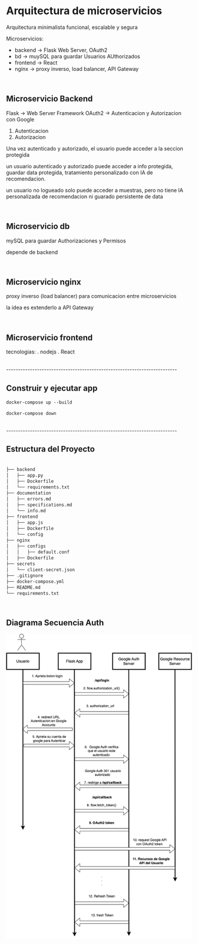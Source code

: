 # Arquitectura de microservicios 

Arquitectura minimalista funcional, escalable y segura

Microservicios:

* backend -> Flask Web Server, OAuth2
* bd -> muySQL para guardar Usuarios AUthorizados
* frontend -> React
* nginx -> proxy inverso, load balancer, API Gateway


</br>


## Microservicio Backend

Flask -> Web Server Framework
OAuth2 -> Autenticacion y Autorizacion con Google

1. Autenticacion
2. Autorizacion

Una vez autenticado y autorizado, el usuario puede acceder a la seccion protegida

un usuario autenticado y autorizado puede acceder a info protegida, guardar data protegida, tratamiento personalizado con IA de recomendacion.

un usuario no logueado solo puede acceder a muestras, pero no tiene IA personalizada de recomendacion ni guarado persistente de data


</br>


## Microservicio db

mySQL para guardar Authorizaciones y Permisos

depende de backend


</br>

## Microservicio nginx 

proxy inverso (load balancer) para comunicacion entre microservicios

la idea es extenderlo a API Gateway


</br>

## Microservicio frontend

tecnologias:
    . nodejs 
    . React


</br>
------------------------------------------------------------------------
</br>


## Construir y ejecutar app

```
docker-compose up --build
```

```
docker-compose down
```

</br>
------------------------------------------------------------------------
</br>


## Estructura del Proyecto

```

├── backend
│   ├── app.py
│   ├── Dockerfile
│   └── requirements.txt
├── documentation
│   ├── errors.md
│   ├── specifications.md
│   └── info.md
├── frontend
│   ├── app.js
│   ├── Dockerfile
│   └── config
├── nginx
│   ├── configs
│   │   ├── default.conf
│   ├── Dockerfile
├── secrets
│   └── client-secret.json
├── .gitignore
├── docker-compose.yml
├── README.md
└── requirements.txt

```

</br>

## Diagrama Secuencia Auth

![Diag Seq](diag-seq-auth.png)

